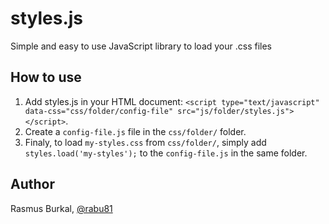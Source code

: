 styles.js
=========

Simple and easy to use JavaScript  library to load your .css files

How to use
----------

1. Add styles.js in your HTML document: `<script type="text/javascript" data-css="css/folder/config-file" src="js/folder/styles.js"></script>`.
2. Create a `config-file.js` file in the `css/folder/` folder.
3. Finaly, to load `my-styles.css` from `css/folder/`, simply add `styles.load('my-styles');` to the `config-file.js` in the same folder.

Author
-------

Rasmus Burkal, [@rabu81][1]

[1]: http://twitter.com/rabu81